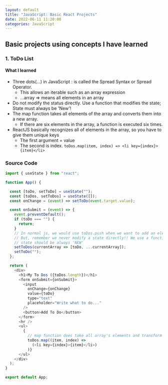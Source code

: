 ```yaml
---
layout: default
title: "JavaScript: Basic React Projects"
date: 2022-06-11 11:20:00
categories: JavaScript
---
```


## Basic projects using concepts I have learned

### 1. ToDo List

#### What I learned
- Three dots(...) in JavaScript : is called the Spread Syntax or Spread Operator. 
    - This allows an iterable such as an array expression 
    - ...array => means all elements in an array
- Do not modify the status directly. Use a function that modifies the state; State must always be 'New'!
- The map function takes all elements of the array and converts them into a new array.
    - If there are six elements in the array, a function is executed six times.
- ReactJS basically recognizes all of elements in the array, so you have to give them unique keys
    - The first argument = value
    - The second is index.
          ```
          toDos.map(item, index) =>
            <li key={index}>{item}</li>
          ```

### Source Code
```javascript
import { useState } from "react";

function App() {

  const [toDo, setToDo] = useState("");
  const [toDos, setToDos] = useState([]);
  const onChange = (event) => setToDo(event.target.value);

  const onSubmit = (event) => {
    event.preventDefault();
    if (toDo === "") {
      return;
    }
    // In normal js, we would use toDos.push when we want to add an element to an array
    // But, remember we never modify a state directly!! We use a function which modifies a state
    // state should be always 'NEW'
    setToDos(currentArray => [toDo, ...currentArray]);
    setToDo("");
  };

  return (
    <div>
      <h1>My To Dos ({toDos.length})</h1>
      <form onSubmit={onSubmit}>
        <input
          onChange={onChange}
          value={toDo}
          type="text"
          placeholder="Write what to do..."
        />
        <button>Add To Do</button>
      </form>
      <hr />
      <ul>
        {
          // map function does take all array's elements and transform them; transforms to a New array
          toDos.map((item, index) =>
            (<li key={index}>{item}</li>)
          )}
      </ul>
    </div>
  );
}

export default App;
```